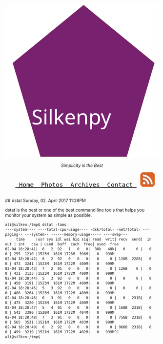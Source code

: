   <title>
    Silkenpy 
  </title>
<link rel="shortcut icon" href="/images/favicon.ico">
<center>
   <p>
      <img alt="silkenpy logo" src="/images/silkenpy.svg"/>
      <br/>
   </p>
   <p>
      <i>
      Simplicity is the Best
      </i>
      <br/>
   </p>
   <pre> <font size="5"> <a href="/"> Home </a><a href="/photos.md"> Photos </a><a href="/archives.md"> Archives </a><a href="/contact.md"> Contact </a> <a href="/feed.xml"><img src="/images/feed-icon.png" alt="Subscribe to What's New"></a>
</font></pre>
   <br/>
</center>
## dstat
Sunday, 02. April 2017 11:28PM 

dstat is the best or one of the best command line tools that helps you monitor your system as simple as possible.

```shell
ali@silken:/tmp$ dstat -tams
----system---- ----total-cpu-usage---- -dsk/total- -net/total- ---paging-- ---system-- ------memory-usage----- ----swap---
     time     |usr sys idl wai hiq siq| read  writ| recv  send|  in   out | int   csw | used  buff  cach  free| used  free
02-04 18:28:41|  6   2  92   1   0   0|  38k   48k|   0     0 |   0     0 | 255  1210 |1523M  161M 1726M  396M|   0   999M
02-04 18:28:42|  6   2  92   0   0   0|   0     0 | 126B  228B|   0     0 | 473  3241 |1523M  161M 1722M  400M|   0   999M
02-04 18:28:43|  7   2  91   0   0   0|   0     0 | 126B    0 |   0     0 | 431  3133 |1523M  161M 1722M  400M|   0   999M
02-04 18:28:44|  5   3  92   0   0   0|   0     0 |   0     0 |   0     0 | 450  3191 |1523M  161M 1722M  400M|   0   999M
02-04 18:28:45|  5   3  92   0   0   0|   0     0 |   0     0 |   0     0 | 486  3264 |1523M  161M 1722M  400M|   0   999M
02-04 18:28:46|  6   3  91   0   0   0|   0     0 |   0   231B|   0     0 | 475  3220 |1523M  161M 1722M  400M|   0   999M
02-04 18:28:47|  5   4  91   0   0   0|   0     0 | 168B  231B|   0     0 | 542  3390 |1520M  161M 1722M  404M|   0   999M
02-04 18:28:48|  7   3  91   0   0   0|   0     0 | 756B  231B|   0     0 | 565  3531 |1521M  161M 1722M  403M|   0   999M
02-04 18:28:49|  6   2  92   0   0   0|   0     0 | 966B  231B|   0     0 | 499  3219 |1521M  161M 1722M  402M|   0   999M^C
ali@silken:/tmp$ 

```

